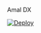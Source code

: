 Amal DX

[![Deploy](https://www.herokucdn.com/deploy/button.svg)](https://heroku.com/deploy?template=https://github.com/Amaldx44/DXTROX-md-)
 
